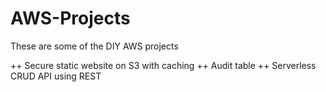 # AWS-Projects

These are some of the DIY AWS projects 

++ Secure static website on S3 with caching
++ Audit table
++ Serverless CRUD API using REST

